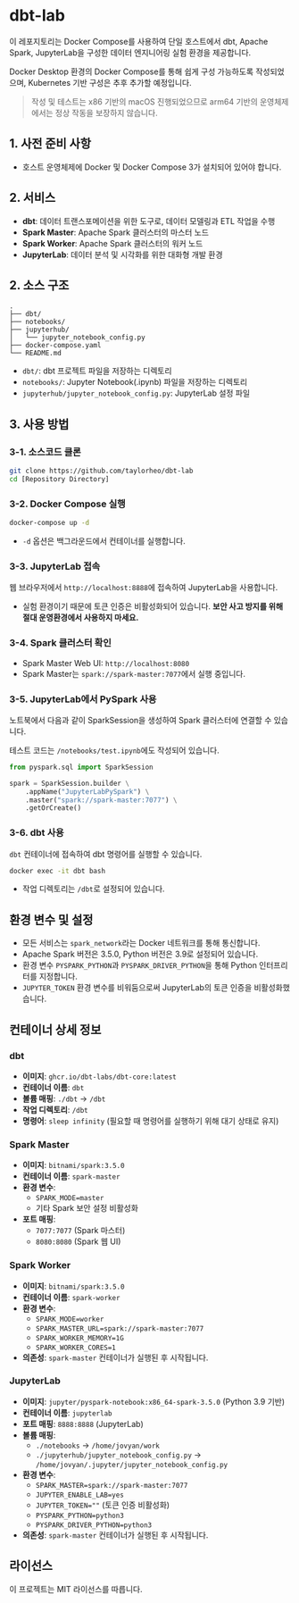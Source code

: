 
# dbt-lab

이 레포지토리는 Docker Compose를 사용하여 단일 호스트에서 dbt, Apache Spark, JupyterLab을 구성한 데이터 엔지니어링 실험 환경을 제공합니다.

Docker Desktop 환경의 Docker Compose를 통해 쉽게 구성 가능하도록 작성되었으며, Kubernetes 기반 구성은 추후 추가할 예정입니다.

> 작성 및 테스트는 x86 기반의 macOS 진행되었으므로 arm64 기반의 운영체제에서는 정상 작동을 보장하지 않습니다.


## 1. 사전 준비 사항

- 호스트 운영체제에 Docker 및 Docker Compose 3가 설치되어 있어야 합니다.


## 2. 서비스

- **dbt**: 데이터 트랜스포메이션을 위한 도구로, 데이터 모델링과 ETL 작업을 수행
- **Spark Master**: Apache Spark 클러스터의 마스터 노드
- **Spark Worker**: Apache Spark 클러스터의 워커 노드
- **JupyterLab**: 데이터 분석 및 시각화를 위한 대화형 개발 환경

## 2. 소스 구조

```
.
├── dbt/
├── notebooks/
├── jupyterhub/
│   └── jupyter_notebook_config.py
├── docker-compose.yaml
└── README.md
```

- `dbt/`: dbt 프로젝트 파일을 저장하는 디렉토리
- `notebooks/`: Jupyter Notebook(.ipynb) 파일을 저장하는 디렉토리
- `jupyterhub/jupyter_notebook_config.py`: JupyterLab 설정 파일



## 3. 사용 방법

### 3-1. 소스코드 클론

```bash
git clone https://github.com/taylorheo/dbt-lab
cd [Repository Directory]
```


### 3-2. Docker Compose 실행

```bash
docker-compose up -d
```

- `-d` 옵션은 백그라운드에서 컨테이너를 실행합니다.


### 3-3. JupyterLab 접속

웹 브라우저에서 `http://localhost:8888`에 접속하여 JupyterLab을 사용합니다.

- 실험 환경이기 때문에 토큰 인증은 비활성화되어 있습니다. __보안 사고 방지를 위해 절대 운영환경에서 사용하지 마세요.__


### 3-4. Spark 클러스터 확인

- Spark Master Web UI: `http://localhost:8080`
- Spark Master는 `spark://spark-master:7077`에서 실행 중입니다.


### 3-5. JupyterLab에서 PySpark 사용

노트북에서 다음과 같이 SparkSession을 생성하여 Spark 클러스터에 연결할 수 있습니다.

테스트 코드는 `/notebooks/test.ipynb`에도 작성되어 있습니다.

```python
from pyspark.sql import SparkSession

spark = SparkSession.builder \
    .appName("JupyterLabPySpark") \
    .master("spark://spark-master:7077") \
    .getOrCreate()
```

### 3-6. dbt 사용

`dbt` 컨테이너에 접속하여 dbt 명령어를 실행할 수 있습니다.

```bash
docker exec -it dbt bash
```

- 작업 디렉토리는 `/dbt`로 설정되어 있습니다.


## 환경 변수 및 설정

- 모든 서비스는 `spark_network`라는 Docker 네트워크를 통해 통신합니다.
- Apache Spark 버전은 3.5.0, Python 버전은 3.9로 설정되어 있습니다.
- 환경 변수 `PYSPARK_PYTHON`과 `PYSPARK_DRIVER_PYTHON`을 통해 Python 인터프리터를 지정합니다.
- `JUPYTER_TOKEN` 환경 변수를 비워둠으로써 JupyterLab의 토큰 인증을 비활성화했습니다.


## 컨테이너 상세 정보

### dbt

- **이미지**: `ghcr.io/dbt-labs/dbt-core:latest`
- **컨테이너 이름**: `dbt`
- **볼륨 매핑**: `./dbt` → `/dbt`
- **작업 디렉토리**: `/dbt`
- **명령어**: `sleep infinity` (필요할 때 명령어를 실행하기 위해 대기 상태로 유지)

### Spark Master

- **이미지**: `bitnami/spark:3.5.0`
- **컨테이너 이름**: `spark-master`
- **환경 변수**:
  - `SPARK_MODE=master`
  - 기타 Spark 보안 설정 비활성화
- **포트 매핑**:
  - `7077:7077` (Spark 마스터)
  - `8080:8080` (Spark 웹 UI)

### Spark Worker

- **이미지**: `bitnami/spark:3.5.0`
- **컨테이너 이름**: `spark-worker`
- **환경 변수**:
  - `SPARK_MODE=worker`
  - `SPARK_MASTER_URL=spark://spark-master:7077`
  - `SPARK_WORKER_MEMORY=1G`
  - `SPARK_WORKER_CORES=1`
- **의존성**: `spark-master` 컨테이너가 실행된 후 시작됩니다.

### JupyterLab

- **이미지**: `jupyter/pyspark-notebook:x86_64-spark-3.5.0` (Python 3.9 기반)
- **컨테이너 이름**: `jupyterlab`
- **포트 매핑**: `8888:8888` (JupyterLab)
- **볼륨 매핑**:
  - `./notebooks` → `/home/jovyan/work`
  - `./jupyterhub/jupyter_notebook_config.py` → `/home/jovyan/.jupyter/jupyter_notebook_config.py`
- **환경 변수**:
  - `SPARK_MASTER=spark://spark-master:7077`
  - `JUPYTER_ENABLE_LAB=yes`
  - `JUPYTER_TOKEN=""` (토큰 인증 비활성화)
  - `PYSPARK_PYTHON=python3`
  - `PYSPARK_DRIVER_PYTHON=python3`
- **의존성**: `spark-master` 컨테이너가 실행된 후 시작됩니다.


## 라이선스

이 프로젝트는 MIT 라이선스를 따릅니다.
